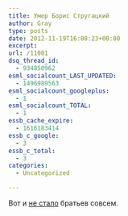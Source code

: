 ```yaml
---
title: Умер Борис Стругацкий
author: Gray
type: posts
date: 2012-11-19T16:08:23+00:00
excerpt:
url: /11081
dsq_thread_id:
  - 934850962
esml_socialcount_LAST_UPDATED:
  - 1496989563
esml_socialcount_googleplus:
  - 1
esml_socialcount_TOTAL:
  - 1
essb_cache_expire:
  - 1616183414
essb_c_google:
  - 3
essb_c_total:
  - 3
categories:
  - Uncategorized

---
```








Вот и [не стало][1] братьев совсем.

 [1]: http://lenta.ru/news/2012/11/19/boris/